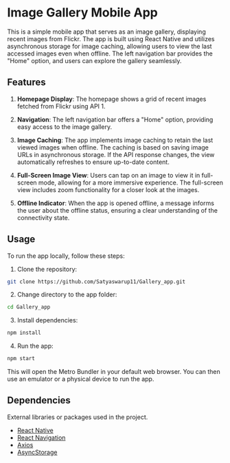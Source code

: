 # Image Gallery Mobile App

This is a simple mobile app that serves as an image gallery, displaying recent images from Flickr. The app is built using React Native and utilizes asynchronous storage for image caching, allowing users to view the last accessed images even when offline. The left navigation bar provides the "Home" option, and users can explore the gallery seamlessly.


## Features
1) **Homepage Display**: The homepage shows a grid of recent images fetched from Flickr using API 1.

2) **Navigation**: The left navigation bar offers a "Home" option, providing easy access to the image gallery.

3) **Image Caching**: The app implements image caching to retain the last viewed images when offline. The caching is based on saving image URLs in asynchronous storage. If the API response changes, the view automatically refreshes to ensure up-to-date content.

4) **Full-Screen Image View**: Users can tap on an image to view it in full-screen mode, allowing for a more immersive experience. The full-screen view includes zoom functionality for a closer look at the images.

5) **Offline Indicator**: When the app is opened offline, a message informs the user about the offline status, ensuring a clear understanding of the connectivity state.

## Usage

To run the app locally, follow these steps:

1. Clone the repository:

```bash
git clone https://github.com/Satyaswarup11/Gallery_app.git
```
2. Change directory to the app folder:

```bash
cd Gallery_app
```
3. Install dependencies:

```bash
npm install
```
4. Run the app:

```bash
npm start
```

This will open the Metro Bundler in your default web browser. You can then use an emulator or a physical device to run the app.

## Dependencies
External libraries or packages used in the project.

- [React Native](https://reactnative.dev/)
- [React Navigation](https://reactnavigation.org/)
- [Axios](https://axios-http.com/docs/intro)
- [AsyncStorage](https://reactnative.dev/docs/asyncstorage)

  
